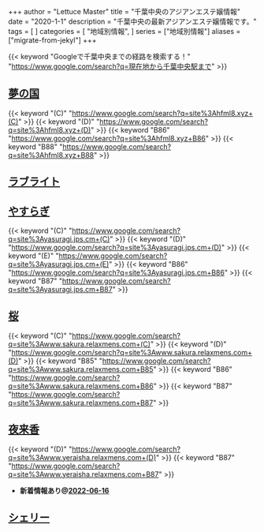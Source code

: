 +++
author = "Lettuce Master"
title = "千葉中央のアジアンエステ嬢情報"
date = "2020-1-1"
description = "千葉中央の最新アジアンエステ嬢情報です。"
tags = [
]
categories = [
    "地域別情報",
]
series = ["地域別情報"]
aliases = ["migrate-from-jekyl"]
+++

{{< keyword "Googleで千葉中央までの経路を検索する！" "https://www.google.com/search?q=現在地から千葉中央駅まで" >}}

## [夢の国](http://hfml8.xyz/)
{{< keyword "(C)" "https://www.google.com/search?q=site%3Ahfml8.xyz+(C)" >}} {{< keyword "(D)" "https://www.google.com/search?q=site%3Ahfml8.xyz+(D)" >}} {{< keyword "B86" "https://www.google.com/search?q=site%3Ahfml8.xyz+B86" >}} {{< keyword "B88" "https://www.google.com/search?q=site%3Ahfml8.xyz+B88" >}} 

## [ラブライト](http://love-light.work/)


## [やすらぎ](https://yasuragi.jps.cm/)
{{< keyword "(C)" "https://www.google.com/search?q=site%3Ayasuragi.jps.cm+(C)" >}} {{< keyword "(D)" "https://www.google.com/search?q=site%3Ayasuragi.jps.cm+(D)" >}} {{< keyword "(E)" "https://www.google.com/search?q=site%3Ayasuragi.jps.cm+(E)" >}} {{< keyword "B86" "https://www.google.com/search?q=site%3Ayasuragi.jps.cm+B86" >}} {{< keyword "B87" "https://www.google.com/search?q=site%3Ayasuragi.jps.cm+B87" >}} 

## [桜](http://www.sakura.relaxmens.com/)
{{< keyword "(C)" "https://www.google.com/search?q=site%3Awww.sakura.relaxmens.com+(C)" >}} {{< keyword "(D)" "https://www.google.com/search?q=site%3Awww.sakura.relaxmens.com+(D)" >}} {{< keyword "B85" "https://www.google.com/search?q=site%3Awww.sakura.relaxmens.com+B85" >}} {{< keyword "B86" "https://www.google.com/search?q=site%3Awww.sakura.relaxmens.com+B86" >}} {{< keyword "B87" "https://www.google.com/search?q=site%3Awww.sakura.relaxmens.com+B87" >}} 

## [夜来香](http://www.yeraisha.relaxmens.com/)
{{< keyword "(D)" "https://www.google.com/search?q=site%3Awww.yeraisha.relaxmens.com+(D)" >}} {{< keyword "B87" "https://www.google.com/search?q=site%3Awww.yeraisha.relaxmens.com+B87" >}} 

- **新着情報あり@[2022-06-16](/post/2022-06-16)**
## [シェリー](http://cherie.mensest.work/)


